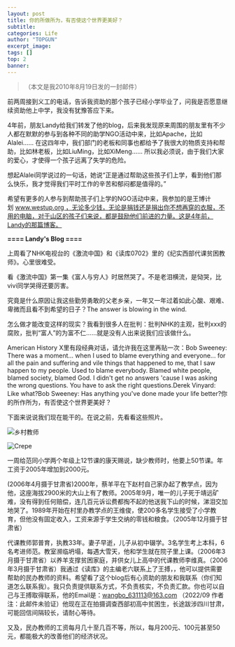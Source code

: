 ```yaml
---
layout: post
title: 你的所做所为，有否使这个世界更美好？
subtitle: 
categories: Life
author: "TOPGUN"
excerpt_image: 
tags: []
top: 2
banner:
---
```


>（本文是我2010年8月19日发的一封邮件）

前两周接到义工的电话，告诉我资助的那个孩子已经小学毕业了，问我是否愿意继续资助他上中学，我没有犹豫答应下来。 

4年前，朋友Landy给我们转发了他的blog，后来我发现原来周围的朋友里有不少人都在默默的参与到各种不同的助学NGO活动中来，比如Apache，比如Alalei…… 在这四年中，我们部门的老板和同事也都给予了我很大的物质支持和帮助，比如林老板，比如LiuMing，比如XiMeng…… 所以我必须说，由于我们大家的爱心，才使得一个孩子远离了失学的危险。

想起Alalei同学说过的一句话，她说“正是通过帮助这些孩子们上学，看到他们那么快乐，我才觉得我们平时工作的辛苦和郁闷都是值得的。”

希望有更多的人参与到帮助孩子们上学的NGO活动中来，我参加的是王博计划 www.westup.org ，无论多少钱，无论是捐钱还是捐出你不想再穿的衣服，不用的电脑，对于山区的孩子们来说，都是鼓励他们前进的力量。这是4年前，Landy的那篇博客。

**==== Landy's Blog ====**

上周看了NHK电视台的《激流中国》和《读库0702》里的《纪实西部代课贫困教师》。心里很难受。

看《激流中国》第一集《富人与穷人》时居然哭了。不是老泪横流，是恸哭，比vivi同学哭得还要厉害。

究竟是什么原因让我这些勤劳勇敢的父老乡亲，一年又一年过着如此心酸、艰难、卑微而且看不到希望的日子？The answer is blowing in the wind.

怎么做才能改变这样的现实？我看到很多人在批判：批判NHK的主观，批判xxx的腐败，批判“富人”的为富不仁……就是没有人出来说我们应该做什么。

American History X里有段经典对话，请允许我在这里再贴一次：Bob Sweeney: There was a moment... when I used to blame everything and everyone... for all the pain and suffering and vile things that happened to me, that I saw happen to my people. Used to blame everybody. Blamed white people, blamed society, blamed God. I didn't get no answers 'cause I was asking the wrong questions. You have to ask the right questions.Derek Vinyard: Like what?Bob Sweeney: Has anything you've done made your life better?你的所作所为，有否使这个世界更美好？

下面来说说我们现在能干的。在说之前，先看看这些照片。

![乡村教师](https://mmbiz.qpic.cn/mmbiz_png/FtV0PvzcvQhDPLMrCLWr7ltPicICAT7HkpQiaVOMZWfTenQnVuCOIBicOuf9OtMrTuNsWiaTL6NjIubfIicYmFaaNkA )

![Crepe](https://s3-media3.fl.yelpcdn.com/bphoto/cQ1Yoa75m2yUFFbY2xwuqw/348s.jpg)

一周给范同小学两个年级上12节课的康天赐说，缺少教师时，他要上50节课。年工资于2005年增加到2000元。

(2006年4月摄于甘肃省)2000年，蔡羊平在下赵村自己家办起了教学点，因为他，这座海拔2900米的大山上有了教师。2005年9月，唯一的儿子死于靖远矿难，没有得到任何赔偿，连几百元诉讼费都掏不起的他送我下山的时候，涕泪交加地哭了。1989年开始在村里办教学点的王维俊，使200多名学生接受了小学教育，但他没有固定收入，工资来源于学生交纳的零钱和粮食。（2005年12月摄于甘肃省）

代课教师郭普育，执教33年。妻子早逝，儿子从初中辍学。3名学生考上本科，6名考进师范。教室濒临坍塌，每遇大雪天，他和学生就在院子里上课。（2006年3月摄于甘肃省）以养羊支撑贫困家庭，并供女儿上高中的代课教师李维真。（2006年3月摄于甘肃省）我通过《读库》的主编老六联系上了王搏，，他可以提供需要帮助的民办教师的资料。希望看了这个blog后有心资助的朋友和我联系（你们知道怎么联系我）。我只负责提供联系方式，不负责核实，不负责汇款。你也可以自己与王搏取得联系，他的Email是：wangbo_631113@163.com （2022/09 作者注：此邮件未验证）他现在正在拍摄调查西部初高中贫困生，长途跋涉四川甘肃，可能回信间隔较长，请耐心等待。

又及，民办教师的工资每月几十至几百不等，所以，每月200元、100元甚至50元，都能极大的改善他们的经济状况。
